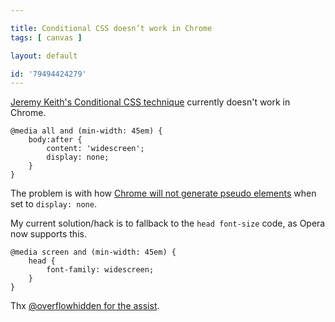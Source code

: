 ```yaml
---

title: Conditional CSS doesn’t work in Chrome
tags: [ canvas ]

layout: default

id: '79494424279'
---
```


[Jeremy Keith's Conditional CSS technique](http://adactio.com/journal/5429) currently doesn't work in Chrome.

    @media all and (min-width: 45em) {
        body:after {
            content: 'widescreen';
            display: none;
        }
    }

The problem is with how [Chrome will not generate pseudo elements](https://code.google.com/p/chromium/issues/detail?id=236603) when set to `display: none`.

My current solution/hack is to fallback to the `head font-size` code, as Opera now supports this.

    @media screen and (min-width: 45em) {
        head {
            font-family: widescreen;
        }
    }

Thx [@overflowhidden for the assist](https://twitter.com/overflowhidden/status/444020047552712704).
